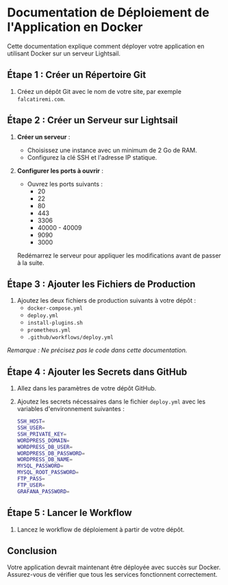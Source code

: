 # Documentation de Déploiement de l'Application en Docker

Cette documentation explique comment déployer votre application en utilisant Docker sur un serveur Lightsail.

## Étape 1 : Créer un Répertoire Git

1. Créez un dépôt Git avec le nom de votre site, par exemple `falcatiremi.com`.

## Étape 2 : Créer un Serveur sur Lightsail

1. **Créer un serveur** :
   - Choisissez une instance avec un minimum de 2 Go de RAM.
   - Configurez la clé SSH et l'adresse IP statique.

2. **Configurer les ports à ouvrir** :
   - Ouvrez les ports suivants :
     - 20
     - 22
     - 80
     - 443
     - 3306
     - 40000 - 40009
     - 9090
     - 3000

   Redémarrez le serveur pour appliquer les modifications avant de passer à la suite.

## Étape 3 : Ajouter les Fichiers de Production

1. Ajoutez les deux fichiers de production suivants à votre dépôt :
   - `docker-compose.yml`
   - `deploy.yml`
   - `install-plugins.sh`
   - `prometheus.yml`
   - `.github/workflows/deploy.yml`

*Remarque : Ne précisez pas le code dans cette documentation.*

## Étape 4 : Ajouter les Secrets dans GitHub

1. Allez dans les paramètres de votre dépôt GitHub.
2. Ajoutez les secrets nécessaires dans le fichier `deploy.yml` avec les variables d'environnement suivantes :

   ```bash
   SSH_HOST=
   SSH_USER=
   SSH_PRIVATE_KEY=
   WORDPRESS_DOMAIN=
   WORDPRESS_DB_USER=
   WORDPRESS_DB_PASSWORD=
   WORDPRESS_DB_NAME=
   MYSQL_PASSWORD=
   MYSQL_ROOT_PASSWORD=
   FTP_PASS=
   FTP_USER=
   GRAFANA_PASSWORD=
   ```

## Étape 5 : Lancer le Workflow

1. Lancez le workflow de déploiement à partir de votre dépôt.

## Conclusion

Votre application devrait maintenant être déployée avec succès sur Docker. Assurez-vous de vérifier que tous les services fonctionnent correctement.
